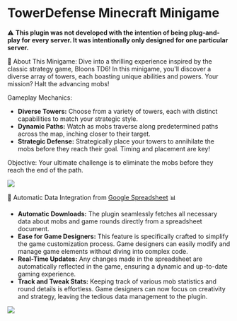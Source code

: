 # TowerDefense Minecraft Minigame

⚠️ **This plugin was not developed with the intention of being plug-and-play for every server. It was intentionally only designed for one particular server.**

🏰 About This Minigame:
Dive into a thrilling experience inspired by the classic strategy game, Bloons TD6! In this minigame, you'll discover a diverse array of towers, each boasting unique abilities and powers. Your mission? Halt the advancing mobs!

Gameplay Mechanics:

- **Diverse Towers:** Choose from a variety of towers, each with distinct capabilities to match your strategic style.
- **Dynamic Paths:** Watch as mobs traverse along predetermined paths across the map, inching closer to their target.
- **Strategic Defense:** Strategically place your towers to annihilate the mobs before they reach their goal. Timing and placement are key!

Objective: Your ultimate challenge is to eliminate the mobs before they reach the end of the path.

![](https://cdn.discordapp.com/attachments/880457086016847882/1172627657788239993/GIF_1.gif?ex=6561019b&is=654e8c9b&hm=9009e58cdc1be871fecb7f26c48376420635fb33680a643cf2ad1149973508f3&)

🔄 Automatic Data Integration from [Google Spreadsheet](https://docs.google.com/spreadsheets/d/e/2PACX-1vSOZ4M3oPagyY6joI-VQpyoOjzur8sPC1eJq7UzKghuajJByq8COyD3ryvy8-QjoT_KX25ZwtQQ2gSZ/pubhtml) 📊

- **Automatic Downloads:** The plugin seamlessly fetches all necessary data about mobs and game rounds directly from a spreadsheet document.
- **Ease for Game Designers:** This feature is specifically crafted to simplify the game customization process. Game designers can easily modify and manage game elements without diving into complex code.
- **Real-Time Updates:** Any changes made in the spreadsheet are automatically reflected in the game, ensuring a dynamic and up-to-date gaming experience.
- **Track and Tweak Stats:** Keeping track of various mob statistics and round details is effortless. Game designers can now focus on creativity and strategy, leaving the tedious data management to the plugin.

![](https://cdn.discordapp.com/attachments/880457086016847882/1172628803789541376/compressed.gif?ex=656102ad&is=654e8dad&hm=42375dd32643ae6b42459da5b479806e738fb2c9b4baa256e247398851e69634&)
